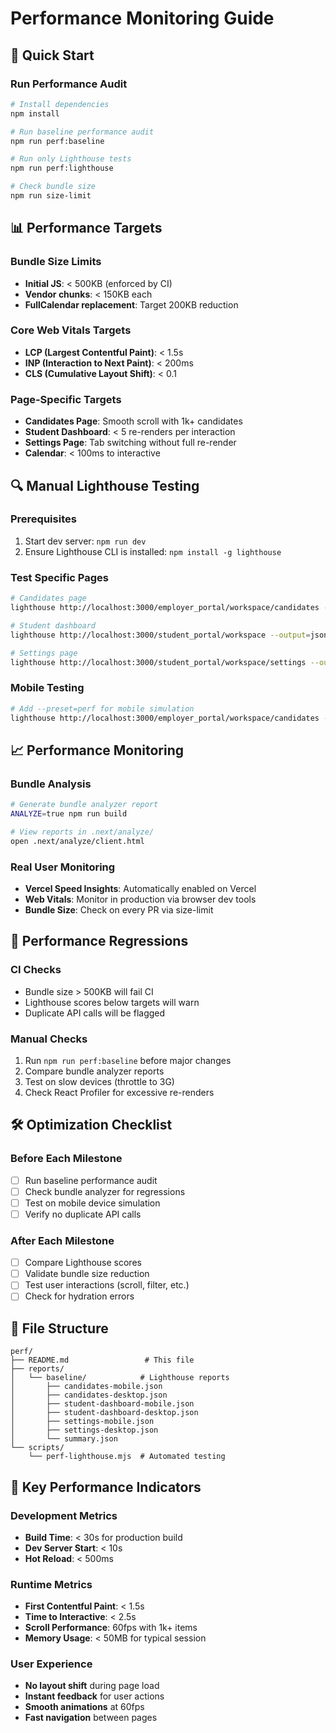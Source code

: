 # Performance Monitoring Guide

## 🚀 Quick Start

### Run Performance Audit
```bash
# Install dependencies
npm install

# Run baseline performance audit
npm run perf:baseline

# Run only Lighthouse tests
npm run perf:lighthouse

# Check bundle size
npm run size-limit
```

## 📊 Performance Targets

### Bundle Size Limits
- **Initial JS**: < 500KB (enforced by CI)
- **Vendor chunks**: < 150KB each
- **FullCalendar replacement**: Target 200KB reduction

### Core Web Vitals Targets
- **LCP (Largest Contentful Paint)**: < 1.5s
- **INP (Interaction to Next Paint)**: < 200ms
- **CLS (Cumulative Layout Shift)**: < 0.1

### Page-Specific Targets
- **Candidates Page**: Smooth scroll with 1k+ candidates
- **Student Dashboard**: < 5 re-renders per interaction
- **Settings Page**: Tab switching without full re-render
- **Calendar**: < 100ms to interactive

## 🔍 Manual Lighthouse Testing

### Prerequisites
1. Start dev server: `npm run dev`
2. Ensure Lighthouse CLI is installed: `npm install -g lighthouse`

### Test Specific Pages
```bash
# Candidates page
lighthouse http://localhost:3000/employer_portal/workspace/candidates --output=json --output-path=./candidates-report.json

# Student dashboard
lighthouse http://localhost:3000/student_portal/workspace --output=json --output-path=./dashboard-report.json

# Settings page
lighthouse http://localhost:3000/student_portal/workspace/settings --output=json --output-path=./settings-report.json
```

### Mobile Testing
```bash
# Add --preset=perf for mobile simulation
lighthouse http://localhost:3000/employer_portal/workspace/candidates --preset=perf --output=json
```

## 📈 Performance Monitoring

### Bundle Analysis
```bash
# Generate bundle analyzer report
ANALYZE=true npm run build

# View reports in .next/analyze/
open .next/analyze/client.html
```

### Real User Monitoring
- **Vercel Speed Insights**: Automatically enabled on Vercel
- **Web Vitals**: Monitor in production via browser dev tools
- **Bundle Size**: Check on every PR via size-limit

## 🚨 Performance Regressions

### CI Checks
- Bundle size > 500KB will fail CI
- Lighthouse scores below targets will warn
- Duplicate API calls will be flagged

### Manual Checks
1. Run `npm run perf:baseline` before major changes
2. Compare bundle analyzer reports
3. Test on slow devices (throttle to 3G)
4. Check React Profiler for excessive re-renders

## 🛠️ Optimization Checklist

### Before Each Milestone
- [ ] Run baseline performance audit
- [ ] Check bundle analyzer for regressions
- [ ] Test on mobile device simulation
- [ ] Verify no duplicate API calls

### After Each Milestone
- [ ] Compare Lighthouse scores
- [ ] Validate bundle size reduction
- [ ] Test user interactions (scroll, filter, etc.)
- [ ] Check for hydration errors

## 📁 File Structure
```
perf/
├── README.md                 # This file
├── reports/
│   └── baseline/            # Lighthouse reports
│       ├── candidates-mobile.json
│       ├── candidates-desktop.json
│       ├── student-dashboard-mobile.json
│       ├── student-dashboard-desktop.json
│       ├── settings-mobile.json
│       ├── settings-desktop.json
│       └── summary.json
└── scripts/
    └── perf-lighthouse.mjs  # Automated testing
```

## 🎯 Key Performance Indicators

### Development Metrics
- **Build Time**: < 30s for production build
- **Dev Server Start**: < 10s
- **Hot Reload**: < 500ms

### Runtime Metrics
- **First Contentful Paint**: < 1.5s
- **Time to Interactive**: < 2.5s
- **Scroll Performance**: 60fps with 1k+ items
- **Memory Usage**: < 50MB for typical session

### User Experience
- **No layout shift** during page load
- **Instant feedback** for user actions
- **Smooth animations** at 60fps
- **Fast navigation** between pages


